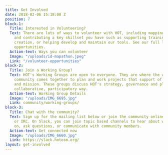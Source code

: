 ```yaml
---
title: Get Involved
date: 2018-02-06 15:18:00 Z
position: 7
block-1:
  Title: Interested in Volunteering?
  Text: There are lots of ways to volunteer with HOT, including mapping, validation,
    and contributing a key skillset you have such as supporting training material
    creation, or helping develop and maintain our tools. See our full list of volunteer
    opportunities.
  Action-text: Ways you can volunteer
  Image: "/uploads/id-mapathon.jpeg"
  Link: "/volunteer-opportunities"
block-2:
  Title: Join a Working Group?
  Text: HOT's Working Groups are open to everyone. They are where the wider HOT/OSM
    community comes together to plan and work projects that support of HOT's community
    and mission. These groups discuss HOT's strategy, governance and plans, in a public,
    collaborative, participatory way.
  Action-text: Working Group Details
  Image: "/uploads/IMG_6695.jpg"
  Link: community/working-groups/
block-3:
  Title: Chat with the community?
  Text: Sign up for the mailing list below or join the community online via Slack
    or IRC. On Slack, you can join topic based channels to hear about what is going
    on, ask questions, or communicate with community members.
  Action-text: Get connected now
  Image: "/uploads/IMG_6660.jpg"
  Link: https://slack.hotosm.org/
layout: get-involved
---
```


